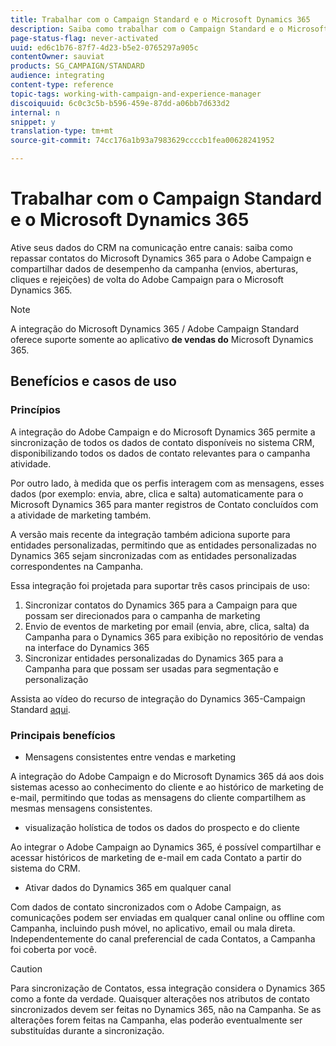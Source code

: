 ```yaml
---
title: Trabalhar com o Campaign Standard e o Microsoft Dynamics 365
description: Saiba como trabalhar com o Campaign Standard e o Microsoft Dynamics 365
page-status-flag: never-activated
uuid: ed6c1b76-87f7-4d23-b5e2-0765297a905c
contentOwner: sauviat
products: SG_CAMPAIGN/STANDARD
audience: integrating
content-type: reference
topic-tags: working-with-campaign-and-experience-manager
discoiquuid: 6c0c3c5b-b596-459e-87dd-a06bb7d633d2
internal: n
snippet: y
translation-type: tm+mt
source-git-commit: 74cc176a1b93a7983629ccccb1fea00628241952

---
```



# Trabalhar com o Campaign Standard e o Microsoft Dynamics 365

Ative seus dados do CRM na comunicação entre canais: saiba como repassar contatos do Microsoft Dynamics 365 para o Adobe Campaign e compartilhar dados de desempenho da campanha (envios, aberturas, cliques e rejeições) de volta do Adobe Campaign para o Microsoft Dynamics 365.

>[!NOTE]
>
>A integração do Microsoft Dynamics 365 / Adobe Campaign Standard oferece suporte somente ao aplicativo **de vendas do** Microsoft Dynamics 365.

## Benefícios e casos de uso

### Princípios

A integração do Adobe Campaign e do Microsoft Dynamics 365 permite a sincronização de todos os dados de contato disponíveis no sistema CRM, disponibilizando todos os dados de contato relevantes para o campanha atividade.

Por outro lado, à medida que os perfis interagem com as mensagens, esses dados (por exemplo: envia, abre, clica e salta) automaticamente para o Microsoft Dynamics 365 para manter registros de Contato concluídos com a atividade de marketing também.

A versão mais recente da integração também adiciona suporte para entidades personalizadas, permitindo que as entidades personalizadas no Dynamics 365 sejam sincronizadas com as entidades personalizadas correspondentes na Campanha.

Essa integração foi projetada para suportar três casos principais de uso:

1. Sincronizar contatos do Dynamics 365 para a Campaign para que possam ser direcionados para o campanha de marketing
1. Envio de eventos de marketing por email (envia, abre, clica, salta) da Campanha para o Dynamics 365 para exibição no repositório de vendas na interface do Dynamics 365
1. Sincronizar entidades personalizadas do Dynamics 365 para a Campanha para que possam ser usadas para segmentação e personalização

Assista ao vídeo do recurso de integração do Dynamics 365-Campaign Standard [aqui](https://helpx.adobe.com/campaign/kt/acs/using/acs-ms-dynamics-crm-connector-tutorial.html).

### Principais benefícios

* Mensagens consistentes entre vendas e marketing

A integração do Adobe Campaign e do Microsoft Dynamics 365 dá aos dois sistemas acesso ao conhecimento do cliente e ao histórico de marketing de e-mail, permitindo que todas as mensagens do cliente compartilhem as mesmas mensagens consistentes.

* visualização holística de todos os dados do prospecto e do cliente

Ao integrar o Adobe Campaign ao Dynamics 365, é possível compartilhar e acessar históricos de marketing de e-mail em cada Contato a partir do sistema do CRM.

* Ativar dados do Dynamics 365 em qualquer canal

Com dados de contato sincronizados com o Adobe Campaign, as comunicações podem ser enviadas em qualquer canal online ou offline com Campanha, incluindo push móvel, no aplicativo, email ou mala direta. Independentemente do canal preferencial de cada Contatos, a Campanha foi coberta por você.

>[!CAUTION]
>
>Para sincronização de Contatos, essa integração considera o Dynamics 365 como a fonte da verdade.  Quaisquer alterações nos atributos de contato sincronizados devem ser feitas no Dynamics 365, não na Campanha.  Se as alterações forem feitas na Campanha, elas poderão eventualmente ser substituídas durante a sincronização.

